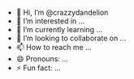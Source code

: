 - 👋 Hi, I’m @crazzydandelion
- 👀 I’m interested in ...
- 🌱 I’m currently learning ...
- 💞️ I’m looking to collaborate on ...
- 📫 How to reach me ...
- 😄 Pronouns: ...
- ⚡ Fun fact: ...

<!---
crazzydandelion/crazzydandelion is a ✨ special ✨ repository because its `README.md` (this file) appears on your GitHub profile.
You can click the Preview link to take a look at your changes.
--->
